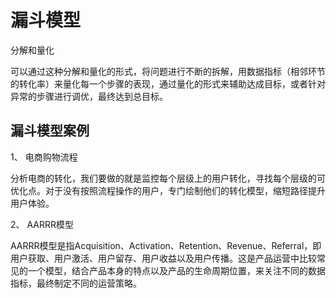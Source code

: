 # 漏斗模型

分解和量化

可以通过这种分解和量化的形式，将问题进行不断的拆解，用数据指标（相邻环节的转化率）来量化每一个步骤的表现，通过量化的形式来辅助达成目标，或者针对异常的步骤进行调优，最终达到总目标。

## 漏斗模型案例

1、 电商购物流程

分析电商的转化，我们要做的就是监控每个层级上的用户转化，寻找每个层级的可优化点。对于没有按照流程操作的用户，专门绘制他们的转化模型，缩短路径提升用户体验。

2、 AARRR模型

AARRR模型是指Acquisition、Activation、Retention、Revenue、Referral，即用户获取、用户激活、用户留存、用户收益以及用户传播。这是产品运营中比较常见的一个模型，结合产品本身的特点以及产品的生命周期位置，来关注不同的数据指标，最终制定不同的运营策略。
